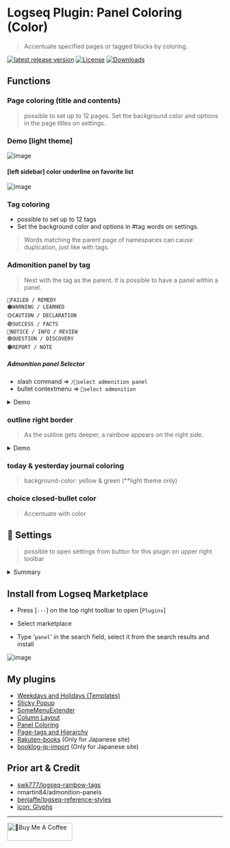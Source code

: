 # Logseq Plugin: Panel Coloring (Color)

> Accentuate specified pages or tagged blocks by coloring.

[![latest release version](https://img.shields.io/github/v/release/YU000jp/logseq-plugin-panel-coloring)](https://github.com/YU000jp/logseq-plugin-panel-coloring/releases)
[![License](https://img.shields.io/github/license/YU000jp/logseq-plugin-panel-coloring?color=blue)](https://github.com/YU000jp/logseq-plugin-panel-coloring/blob/main/LICENSE)
[![Downloads](https://img.shields.io/github/downloads/YU000jp/logseq-plugin-panel-coloring/total.svg)](https://github.com/YU000jp/logseq-plugin-panel-coloring/releases)

## Functions

### Page coloring (title and contents)

> possible to set up to 12 pages.
> Set the background color and options in the page titles on settings.

### Demo [light theme]

![image](https://user-images.githubusercontent.com/111847207/224817899-44220e25-3c28-4ea6-9f9a-5892241df95a.gif)

#### [left sidebar] color underline on favorite list

![image](https://user-images.githubusercontent.com/111847207/224722704-45ab6b09-3906-4404-949a-b6ace2745860.png)

### Tag coloring

- possible to set up to 12 tags
- Set the background color and options in #tag words on settings.
> Words matching the parent page of namespaces can cause duplication, just like with tags.

### Admonition panel by tag

> Nest with the tag as the parent.  It is possible to have a panel within a panel.

    🔴FAILED / REMEDY
    🟠WARNING / LEARNED
    🟡CAUTION / DECLARATION
    🟢SUCCESS / FACTS
    🔵NOTICE / INFO / REVIEW
    🟣QUESTION / DISCOVERY
    🟤REPORT / NOTE

##### Admonition panel Selector

- slash command => `/🌈select admonition panel`
- bullet contextmenu => `🌈select admonition`

 <details><summary>Demo</summary>

##### demo [light theme]

![image](https://user-images.githubusercontent.com/111847207/207467377-e307a412-b9c1-4889-b110-3f69e3f00007.png)

##### demo [dark theme]

![image](https://user-images.githubusercontent.com/111847207/207467439-26c7a35a-4cb7-4f60-8807-68d1832d4656.png)

</details>

### outline right border

> As the outline gets deeper, a rainbow appears on the right side.

 <details><summary>Demo</summary>

![image](https://user-images.githubusercontent.com/111847207/205902934-21140e61-7ec2-41c7-b89a-834bb5719392.png)

</details>

### today & yesterday journal coloring

> background-color: yellow & green (**light theme only)

### choice closed-bullet color

> Accentuate with color

## 🎨 Settings

> possible to open settings from button for this plugin on upper right toolbar

 <details><summary>Summary</summary>

![image](https://user-images.githubusercontent.com/111847207/224518718-de37c55f-33d7-48cd-987a-78721367a8c6.png)

</details>

## Install from Logseq Marketplace

- Press [`---`] on the top right toolbar to open [`Plugins`]

- Select marketplace

- Type '`panel`' in the search field, select it from the search results and install

![image](https://user-images.githubusercontent.com/111847207/229359195-84732952-d385-4689-af1e-2cc7cc9d491f.png)

## My plugins

- [Weekdays and Holidays (Templates)](https://github.com/YU000jp/logseq-plugin-weekdays-and-weekends)
- [Sticky Popup](https://github.com/YU000jp/logseq-plugin-sticky-popup)
- [SomeMenuExtender](https://github.com/YU000jp/logseq-plugin-some-menu-extender)
- [Column Layout](https://github.com/YU000jp/Logseq-column-Layout)
- [Panel Coloring](https://github.com/YU000jp/logseq-plugin-panel-coloring)
- [Page-tags and Hierarchy](https://github.com/YU000jp/logseq-page-tags-and-hierarchy)
- [Rakuten-books](https://github.com/YU000jp/logseq-plugin-rakuten-books) (Only for Japanese site)
- [booklog-jp-import](https://github.com/YU000jp/logseq-plugin-booklog-jp-import) (Only for Japanese site)

## Prior art & Credit

- [swk777/logseq-rainbow-tags](https://github.com/swk777/logseq-rainbow-tags)
- nmartin84/admonition-panels
- [benjaffe/logseq-reference-styles](https://github.com/benjaffe/logseq-reference-styles)
- [icon: Glyphs](https://glyphs.fyi/dir?i=venn&v=poly&w)

---

<a href="https://www.buymeacoffee.com/yu000japan" target="_blank"><img src="https://cdn.buymeacoffee.com/buttons/v2/default-violet.png" alt="🍌Buy Me A Coffee" style="height: 42px;width: 152px" ></a>
